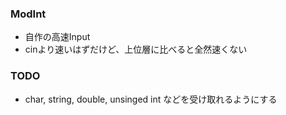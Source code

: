 ### ModInt
- 自作の高速Input
- cinより速いはずだけど、上位層に比べると全然速くない

### TODO
- char, string, double, unsinged int などを受け取れるようにする